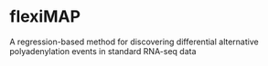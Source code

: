 # flexiMAP
A regression-based method for discovering differential alternative polyadenylation events in standard RNA-seq data

